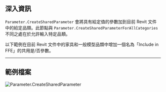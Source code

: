 ## 深入資訊
`Parameter.CreateSharedParameter` 會將具有給定值的參數加到目前 Revit 文件中的給定品類。此節點與 `Parameter.CreateSharedParameterForAllCategories` 不同之處在於允許輸入特定品類。

以下範例在目前 Revit 文件中的家具和一般模型品類中增加一個名為「Include in FFE」的共用是/否參數。
___
## 範例檔案

![Parameter.CreateSharedParameter](./Revit.Elements.Parameter.CreateSharedParameter_img.jpg)
